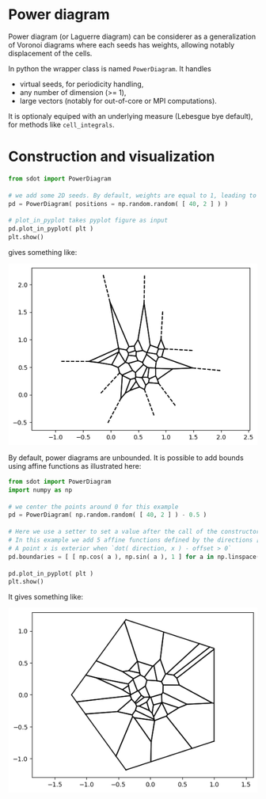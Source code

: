 Power diagram
=============

Power diagram (or Laguerre diagram) can be considerer as a generalization of Voronoi diagrams where each seeds has weights, allowing notably displacement of the cells.

In python the wrapper class is named `PowerDiagram`. It handles 
* virtual seeds, for periodicity handling,
* any number of dimension (>= 1),
* large vectors (notably for out-of-core or MPI computations).

It is optionaly equiped with an underlying measure (Lebesgue bye default), for methods like `cell_integrals`.

Construction and visualization
==============================

```python
from sdot import PowerDiagram

# we add some 2D seeds. By default, weights are equal to 1, leading to a voronoi diagram
pd = PowerDiagram( positions = np.random.random( [ 40, 2 ] ) )

# plot_in_pyplot takes pyplot figure as input 
pd.plot_in_pyplot( plt )
plt.show()
```

gives something like:

![Unbounded 2D PowerDiagram](pd_0.png)

By default, power diagrams are unbounded. It is possible to add bounds using affine functions as illustrated here:

```python
from sdot import PowerDiagram
import numpy as np

# we center the points around 0 for this example
pd = PowerDiagram( np.random.random( [ 40, 2 ] ) - 0.5 )

# Here we use a setter to set a value after the call of the constructor (we can do the same thing for positions, weights, ...)
# In this example we add 5 affine functions defined by the directions [ np.cos( a ), np.sin( a ) ] and offsets equal to 1
# A point x is exterior when `dot( direction, x ) - offset > 0` 
pd.boundaries = [ [ np.cos( a ), np.sin( a ), 1 ] for a in np.linspace( 0, 2 * np.pi, 5, endpoint=False ) ]

pd.plot_in_pyplot( plt )
plt.show()
```

It gives something like:

![Bounded 2D PowerDiagram](pd_1.png)

